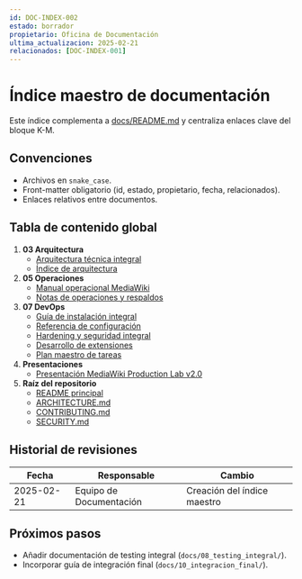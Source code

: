 ```yaml
---
id: DOC-INDEX-002
estado: borrador
propietario: Oficina de Documentación
ultima_actualizacion: 2025-02-21
relacionados: [DOC-INDEX-001]
---
```

# Índice maestro de documentación

Este índice complementa a [docs/README.md](README.md) y centraliza enlaces clave del bloque K-M.

## Convenciones

- Archivos en `snake_case`.
- Front-matter obligatorio (id, estado, propietario, fecha, relacionados).
- Enlaces relativos entre documentos.

## Tabla de contenido global

1. **03 Arquitectura**
   - [Arquitectura técnica integral](03_arquitectura/arquitectura_general.md)
   - [Índice de arquitectura](03_arquitectura/README.md)
2. **05 Operaciones**
   - [Manual operacional MediaWiki](05_operaciones/manual_operaciones_mediawiki.md)
   - [Notas de operaciones y respaldos](05_operaciones/notas/operaciones_y_respaldos.md)
3. **07 DevOps**
   - [Guía de instalación integral](07_devops/instalacion/guia_instalacion_mediawiki.md)
   - [Referencia de configuración](07_devops/configuracion/referencia_configuracion_mediawiki.md)
   - [Hardening y seguridad integral](07_devops/seguridad/hardening_y_seguridad.md)
   - [Desarrollo de extensiones](07_devops/desarrollo/desarrollo_de_extensiones.md)
   - [Plan maestro de tareas](07_devops/plan_tareas_mediawiki.md)
4. **Presentaciones**
   - [Presentación MediaWiki Production Lab v2.0](presentations/mediawiki_production_lab_v2_presentacion.md)
5. **Raíz del repositorio**
   - [README principal](../README.md)
   - [ARCHITECTURE.md](../ARCHITECTURE.md)
   - [CONTRIBUTING.md](../CONTRIBUTING.md)
   - [SECURITY.md](../SECURITY.md)

## Historial de revisiones

| Fecha | Responsable | Cambio |
| --- | --- | --- |
| 2025-02-21 | Equipo de Documentación | Creación del índice maestro |

## Próximos pasos

- Añadir documentación de testing integral (`docs/08_testing_integral/`).
- Incorporar guía de integración final (`docs/10_integracion_final/`).
